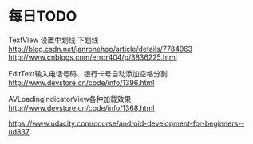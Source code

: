 # 每日TODO

TextView 设置中划线 下划线
http://blog.csdn.net/janronehoo/article/details/7784963
http://www.cnblogs.com/error404/p/3836225.html


EditText输入电话号码、银行卡号自动添加空格分割 
http://www.devstore.cn/code/info/1396.html


AVLoadingIndicatorView各种加载效果 
http://www.devstore.cn/code/info/1368.html

https://www.udacity.com/course/android-development-for-beginners--ud837


